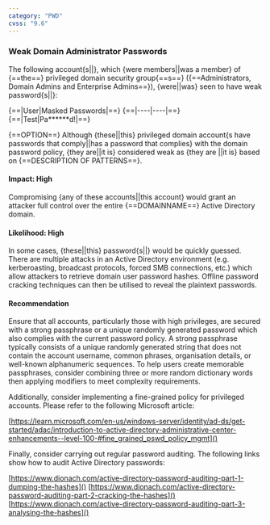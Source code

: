 ```yaml
---
category: "PWD"
cvss: "9.6"
---
```

### Weak Domain Administrator Passwords
The following account{s||}, which {were members||was a member} of {==the==} privileged domain security group{==s==} ({==Administrators, Domain Admins and Enterprise Admins==}), {were||was} seen to have weak password{s||}:

{==|User|Masked Passwords|==}
{==|----|----|==}
{==|Test|Pa******d!|==}

{==OPTION==} Although {these||this} privileged domain account{s have passwords that comply||has a password that complies} with the domain password policy, {they are||it is} considered weak as {they are ||it is} based on {==DESCRIPTION OF PATTERNS==}.
#### Impact: High
Compromising {any of these accounts||this account} would grant an attacker full control over the entire {==DOMAINNAME==} Active Directory domain.
#### Likelihood: High
In some cases, {these||this} password{s||} would be quickly guessed. There are multiple attacks in an Active Directory environment (e.g. kerberoasting, broadcast protocols, forced SMB connections, etc.) which allow attackers to retrieve domain user password hashes. Offline password cracking techniques can then be utilised to reveal the plaintext passwords.
#### Recommendation
Ensure that all accounts, particularly those with high privileges, are secured with a strong passphrase or a unique randomly generated password which also complies with the current password policy. A strong passphrase typically consists of a unique randomly generated string that does not contain the account username, common phrases, organisation details, or well-known alphanumeric sequences. To help users create memorable passphrases, consider combining three or more random dictionary words then applying modifiers to meet complexity requirements.

Additionally, consider implementing a fine-grained policy for privileged accounts. Please refer to the following Microsoft article:

[https://learn.microsoft.com/en-us/windows-server/identity/ad-ds/get-started/adac/introduction-to-active-directory-administrative-center-enhancements--level-100-#fine_grained_pswd_policy_mgmt]()

Finally, consider carrying out regular password auditing. The following links show how to audit Active Directory passwords:

[https://www.dionach.com/active-directory-password-auditing-part-1-dumping-the-hashes]()
[https://www.dionach.com/active-directory-password-auditing-part-2-cracking-the-hashes]()
[https://www.dionach.com/active-directory-password-auditing-part-3-analysing-the-hashes]()
